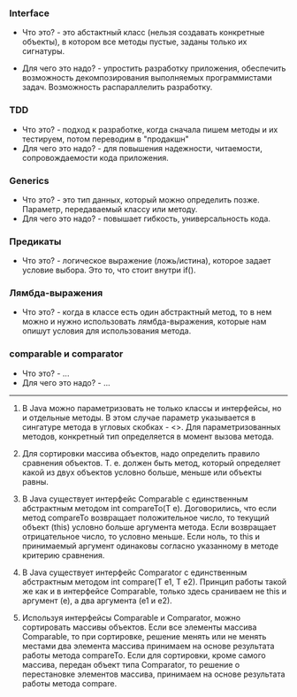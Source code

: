 ### Interface
- Что это? - это абстактный класс (нельзя создавать конкретные объекты), в котором все
методы пустые, заданы только их сигнатуры.

- Для чего это надо? - упростить разработку приложения, обеспечить возможность декомпозирования 
выполняемых программистами задач. Возможность распараллелить разработку.

### TDD
- Что это? - подход к разработке, когда сначала пишем методы и их тестируем, потом переводим в 
"продакшн"
- Для чего это надо? - для повышения надежности, читаемости, сопровождаемости кода приложения. 

### Generics
- Что это? - это тип данных, который можно определить позже. Параметр, передаваемый классу 
или методу.
- Для чего это надо? - повышает гибкость, универсальность кода.

### Предикаты 
- Что это? - логическое выражение (ложь/истина), которое задает условие выбора. Это то,
что стоит внутри if().

### Лямбда-выражения
- Что это? - когда в классе есть один абстрактный метод, то в нем можно и нужно 
использовать лямбда-выражения, которые нам опишут условия для использования метода.

### comparable и comparator
- Что это? - ...
- Для чего это надо? - ...



__________________________

1. В Java можно параметризовать не только классы и интерфейсы, но и отдельные методы. 
В этом случае параметр указывается в сингатуре метода в угловых скобках - <>. 
Для параметризованных методов, конкретный тип определяется в момент вызова метода.

2. Для сортировки массива объектов, надо определить правило сравнения объектов. 
Т. е. должен быть метод, который определяет какой из двух объектов условно больше, меньше или объекты равны.

3. В Java существует интерфейс Comparable<T> с единственным абстрактным методом int compareTo(T e). 
Договорились, что если метод compareTo возвращает положительное число, то текущий объект (this) 
условно больше аргумента метода. Если возвращает отрицательное число, то условно меньше. 
Если ноль, то this и принимаемый аргумент одинаковы согласно указанному в методе критерию сравнения.

4. В Java существует интерфейс Comparator<T> с единственным абстрактным методом int compare(T e1, T e2). 
Принцип работы такой же как и в интерфейсе Comparable, только здесь сраниваем не this и аргумент (е), 
а два аргумента (е1 и е2). 

5. Используя интерфейсы Comparable и Comparator, можно сортировать массивы объектов. 
Если все элементы массива Comparable, то при сортировке, решение менять или не менять 
местами два элемента массива принимаем на основе результата работы метода compareTo. 
Если для сортировки, кроме самого массива, передан объект типа Comparator, то решение о 
перестановке элементов массива, принимаем на основе результата работы метода compare.